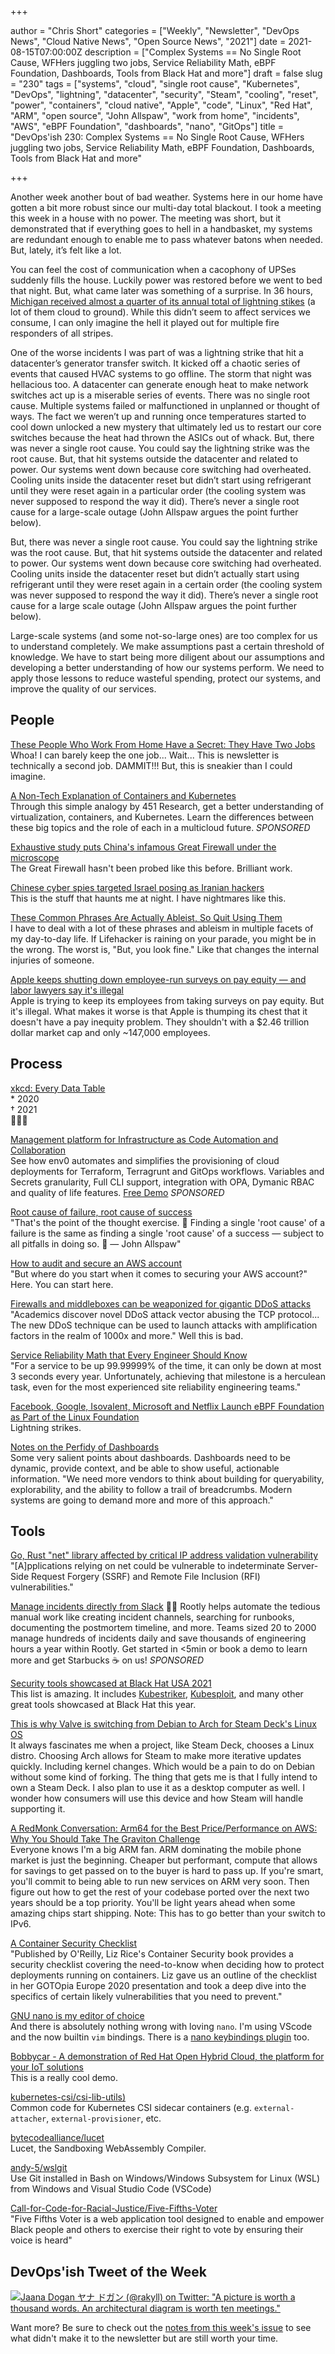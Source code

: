 +++

author = "Chris Short"
categories = ["Weekly", "Newsletter", "DevOps News", "Cloud Native News", "Open Source News", "2021"]
date = 2021-08-15T07:00:00Z
description = ["Complex Systems == No Single Root Cause, WFHers juggling two jobs, Service Reliability Math, eBPF Foundation, Dashboards, Tools from Black Hat and more"]
draft = false
slug = "230"
tags = ["systems", "cloud", "single root cause", "Kubernetes", "DevOps", "lightning", "datacenter", "security", "Steam", "cooling", "reset", "power", "containers", "cloud native", "Apple", "code", "Linux", "Red Hat", "ARM", "open source", "John Allspaw", "work from home", "incidents", "AWS", "eBPF Foundation", "dashboards", "nano", "GitOps"]
title = "DevOps'ish 230: Complex Systems == No Single Root Cause, WFHers juggling two jobs, Service Reliability Math, eBPF Foundation, Dashboards, Tools from Black Hat and more"

+++

Another week another bout of bad weather. Systems here in our home have gotten a bit more robust since our multi-day total blackout. I took a meeting this week in a house with no power. The meeting was short, but it demonstrated that if everything goes to hell in a handbasket, my systems are redundant enough to enable me to pass whatever batons when needed. But, lately, it’s felt like a lot.

You can feel the cost of communication when a cacophony of UPSes suddenly fills the house. Luckily power was restored before we went to bed that night. But, what came later was something of a surprise. In 36 hours, [Michigan received almost a quarter of its annual total of lightning stikes](https://www.mlive.com/whitecaps/2021/08/you-wont-believe-how-many-lightning-strikes-occurred-over-michigan-on-wednesday-and-thursday.html) (a lot of them cloud to ground). While this didn’t seem to affect services we consume, I can only imagine the hell it played out for multiple fire responders of all stripes.

One of the worse incidents I was part of was a lightning strike that hit a datacenter’s generator transfer switch. It kicked off a chaotic series of events that caused HVAC systems to go offline. The storm that night was hellacious too. A datacenter can generate enough heat to make network switches act up is a miserable series of events. There was no single root cause. Multiple systems failed or malfunctioned in unplanned or thought of ways. The fact we weren’t up and running once temperatures started to cool down unlocked a new mystery that ultimately led us to restart our core switches because the heat had thrown the ASICs out of whack. But, there was never a single root cause. You could say the lightning strike was the root cause. But, that hit systems outside the datacenter and related to power. Our systems went down because core switching had overheated. Cooling units inside the datacenter reset but didn’t start using refrigerant until they were reset again in a particular order (the cooling system was never supposed to respond the way it did). There’s never a single root cause for a large-scale outage (John Allspaw argues the point further below).

But, there was never a single root cause. You could say the lightning strike was the root cause. But, that hit systems outside the datacenter and related to power. Our systems went down because core switching had overheated. Cooling units inside the datacenter reset but didn’t actually start using refrigerant until they were reset again in a certain order (the cooling system was never supposed to respond the way it did). There’s never a single root cause for a large scale outage (John Allspaw argues the point further below).

Large-scale systems (and some not-so-large ones) are too complex for us to understand completely. We make assumptions past a certain threshold of knowledge. We have to start being more diligent about our assumptions and developing a better understanding of how our systems perform. We need to apply those lessons to reduce wasteful spending, protect our systems, and improve the quality of our services.

## People

[These People Who Work From Home Have a Secret: They Have Two Jobs](https://www.wsj.com/articles/these-people-who-work-from-home-have-a-secret-they-have-two-jobs-11628866529?mod=djemalertNEWS)  
Whoa! I can barely keep the one job... Wait... This is newsletter is technically a second job. DAMMIT!!! But, this is sneakier than I could imagine.

[A Non-Tech Explanation of Containers and Kubernetes](https://www.linode.com/content/non-tech-explanation-of-containers-and-kubernetes/?utm_source=devopsish&utm_medium=newsletter_sponsorship&utm_campaign=newsletter_sponsorship-devopsish-kubernetes&utm_content=&utm_term=)  
Through this simple analogy by 451 Research, get a better understanding of virtualization, containers, and Kubernetes. Learn the differences between these big topics and the role of each in a multicloud future. *SPONSORED*

[Exhaustive study puts China's infamous Great Firewall under the microscope](https://portswigger.net/daily-swig/exhaustive-study-puts-chinas-infamous-great-firewall-under-the-microscope)  
The Great Firewall hasn't been probed like this before. Brilliant work.

[Chinese cyber spies targeted Israel posing as Iranian hackers](https://therecord.media/chinese-cyber-spies-targeted-israel-posing-as-iranian-hackers/)  
This is the stuff that haunts me at night. I have nightmares like this.

[These Common Phrases Are Actually Ableist, So Quit Using Them](https://lifehacker.com/these-common-phrases-are-actually-ableist-so-quit-usin-1847473756)  
I have to deal with a lot of these phrases and ableism in multiple facets of my day-to-day life. If Lifehacker is raining on your parade, you might be in the wrong. The worst is, "But, you look fine." Like that changes the internal injuries of someone.

[Apple keeps shutting down employee-run surveys on pay equity — and labor lawyers say it's illegal](https://www.theverge.com/2021/8/9/22609687/apple-pay-equity-employee-surveys-protected-activity)  
Apple is trying to keep its employees from taking surveys on pay equity. But it's illegal. What makes it worse is that Apple is thumping its chest that it doesn't have a pay inequity problem. They shouldn't with a $2.46 trillion dollar market cap and only ~147,000 employees.

## Process

[xkcd: Every Data Table](https://xkcd.com/2502/)  
\* 2020  
† 2021  
🤣🤣🤣

[Management platform for Infrastructure as Code Automation and Collaboration](https://app.env0.com/login?utm_campaign=devopsish&utm_source=nativeads&utm_medium=newsletter)  
See how env0 automates and simplifies the provisioning of cloud deployments for Terraform, Terragrunt and GitOps workflows. Variables and Secrets granularity, Full CLI support, integration with OPA, Dymanic RBAC and quality of life features. [Free Demo](https://app.env0.com/login?utm_campaign=devopsish&utm_source=nativeads&utm_medium=newsletter) *SPONSORED*

[Root cause of failure, root cause of success](https://surfingcomplexity.blog/2021/08/13/root-cause-of-failure-root-cause-of-success/)  
"That's the point of the thought exercise. 🙂 Finding a single 'root cause' of a failure is the same as finding a single 'root cause' of a success — subject to all pitfalls in doing so. 🙂 — John Allspaw"

[How to audit and secure an AWS account](https://acloudguru.com/blog/engineering/how-to-audit-and-secure-an-aws-account)  
"But where do you start when it comes to securing your AWS account?" Here. You can start here.

[Firewalls and middleboxes can be weaponized for gigantic DDoS attacks](https://therecord.media/firewalls-and-middleboxes-can-be-weaponized-for-gigantic-ddos-attacks/)  
"Academics discover novel DDoS attack vector abusing the TCP protocol... The new DDoS technique can be used to launch attacks with amplification factors in the realm of 1000x and more." Well this is bad.

[Service Reliability Math that Every Engineer Should Know](https://matt-rickard.com/service-reliability-math-that-every-engineer-should-know/)  
"For a service to be up 99.99999% of the time, it can only be down at most 3 seconds every year. Unfortunately, achieving that milestone is a herculean task, even for the most experienced site reliability engineering teams."

[Facebook, Google, Isovalent, Microsoft and Netflix Launch eBPF Foundation as Part of the Linux Foundation](https://www.linuxfoundation.org/press-release/facebook-google-isovalent-microsoft-and-netflix-launch-ebpf-foundation-as-part-of-the-linux-foundation/)  
Lightning strikes.

[Notes on the Perfidy of Dashboards](https://charity.wtf/2021/08/09/notes-on-the-perfidy-of-dashboards/)  
Some very salient points about dashboards. Dashboards need to be dynamic, provide context, and be able to show useful, actionable information. "We need more vendors to think about building for queryability, explorability, and the ability to follow a trail of breadcrumbs. Modern systems are going to demand more and more of this approach."

## Tools

[Go, Rust "net" library affected by critical IP address validation vulnerability](https://www.bleepingcomputer.com/news/security/go-rust-net-library-affected-by-critical-ip-address-validation-vulnerability/)  
"[A]pplications relying on net could be vulnerable to indeterminate Server-Side Request Forgery (SSRF) and Remote File Inclusion (RFI) vulnerabilities."

[Manage incidents directly from Slack](https://consuming-macrospore.herokuapp.com/b?y=49q24eh2c4r3ce1gcoo3echi65h62opj74rjcdpic9ij6e3571im4dpocch2o8ji48t24q3keho76ehf5tp6urrkdhsisqbf5svnat3dbtpmutbicdijqrj5etpmopbkehin49j1dlo3mtbkdlfmqpb4d5qmqfb4clr6us3jd5pmg8g=) 🧑‍🚒
Rootly helps automate the tedious manual work like creating incident channels, searching for runbooks, documenting the postmortem timeline, and more. Teams sized 20 to 2000 manage hundreds of incidents daily and save thousands of engineering hours a year within Rootly. Get started in <5min or book a demo to learn more and get Starbucks ☕ on us! *SPONSORED*

[Security tools showcased at Black Hat USA 2021](https://therecord.media/security-tools-showcased-at-black-hat-usa-2021/)  
This list is amazing. It includes [Kubestriker](https://github.com/vchinnipilli/kubestriker), [Kubesploit](https://github.com/cyberark/kubesploit), and many other great tools showcased at Black Hat this year.


[This is why Valve is switching from Debian to Arch for Steam Deck's Linux OS](https://www.pcgamer.com/this-is-why-valve-is-switching-from-debian-to-arch-for-steam-decks-linux-os/)  
It always fascinates me when a project, like Steam Deck, chooses a Linux distro. Choosing Arch allows for Steam to make more iterative updates quickly. Including kernel changes. Which would be a pain to do on Debian without some kind of forking. The thing that gets me is that I fully intend to own a Steam Deck. I also plan to use it as a desktop computer as well. I wonder how consumers will use this device and how Steam will handle supporting it.

[A RedMonk Conversation: Arm64 for the Best Price/Performance on AWS: Why You Should Take The Graviton Challenge](https://redmonk.com/jgovernor/2021/08/09/a-redmonk-conversation-arm64-for-the-best-price-performance-on-aws-why-you-should-take-the-graviton-challenge/)  
Everyone knows I'm a big ARM fan. ARM dominating the mobile phone market is just the beginning. Cheaper but performant, compute that allows for savings to get passed on to the buyer is hard to pass up. If you're smart, you'll commit to being able to run new services on ARM very soon. Then figure out how to get the rest of your codebase ported over the next two years should be a top priority. You'll be light years ahead when some amazing chips start shipping. Note: This has to go better than your switch to IPv6.

[A Container Security Checklist](https://gotopia.tech/articles/container-security-checklist)  
"Published by O'Reilly, Liz Rice's Container Security book provides a security checklist covering the need-to-know when deciding how to protect deployments running on containers. Liz gave us an outline of the checklist in her GOTOpia Europe 2020 presentation and took a deep dive into the specifics of certain likely vulnerabilities that you need to prevent."

[GNU nano is my editor of choice](https://ariadne.space/2021/08/13/gnu-nano-is-my-editor-of-choice/)  
And there is absolutely nothing wrong with loving `nano`. I'm using VScode and the now builtin `vim` bindings. There is a [nano keybindings plugin](https://marketplace.visualstudio.com/items?itemName=rkevin.nano-keybindings) too.

[Bobbycar - A demonstration of Red Hat Open Hybrid Cloud, the platform for your IoT solutions](https://www.youtube.com/watch?v=_AbADA9G9O4)  
This is a really cool demo.

[kubernetes-csi/csi-lib-utils)](https://github.com/kubernetes-csi/csi-lib-utils)  
Common code for Kubernetes CSI sidecar containers (e.g. `external-attacher`, `external-provisioner`, etc.

[bytecodealliance/lucet](https://github.com/bytecodealliance/lucet)  
Lucet, the Sandboxing WebAssembly Compiler.

[andy-5/wslgit](https://github.com/andy-5/wslgit)  
Use Git installed in Bash on Windows/Windows Subsystem for Linux (WSL) from Windows and Visual Studio Code (VSCode)

[Call-for-Code-for-Racial-Justice/Five-Fifths-Voter](https://github.com/Call-for-Code-for-Racial-Justice/Five-Fifths-Voter)  
"Five Fifths Voter is a web application tool designed to enable and empower Black people and others to exercise their right to vote by ensuring their voice is heard"

## DevOps'ish Tweet of the Week

[![Jaana Dogan ヤナ ドガン (@rakyll) on Twitter: "A picture is worth a thousand words. An architectural diagram is worth ten meetings."](https://shortcdn.com/devopsish/230-devopsish-tweet-of-the-week.png)](https://twitter.com/rakyll/status/1425249619450023936)

Want more? Be sure to check out the [notes from this week's issue](https://github.com/chris-short/devopsish.com/blob/main/content/post/230/notes.md) to see what didn't make it to the newsletter but are still worth your time.
